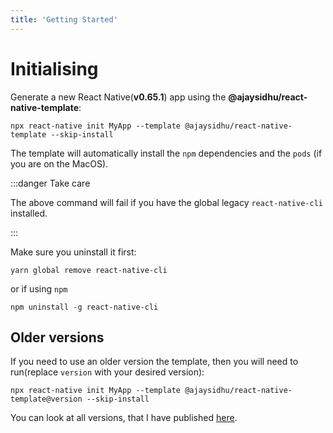 ```yaml
---
title: 'Getting Started'
---
```


# Initialising

Generate a new React Native(**v0.65.1**) app using the **@ajaysidhu/react-native-template**:

```shell
npx react-native init MyApp --template @ajaysidhu/react-native-template --skip-install
```

The template will automatically install the `npm` dependencies and the `pods` (if you are on the MacOS).

:::danger Take care

The above command will fail if you have the global legacy `react-native-cli` installed.

:::

Make sure you uninstall it first:

```shell
yarn global remove react-native-cli
```

or if using `npm`

```shell
npm uninstall -g react-native-cli
```

## Older versions

If you need to use an older version the template, then you will need to run(replace `version` with your desired version):

```shell
npx react-native init MyApp --template @ajaysidhu/react-native-template@version --skip-install
```

You can look at all versions, that I have published [here](https://github.com/ajaykumar97/react-native-template/releases).
